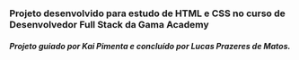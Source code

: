 ### Projeto desenvolvido para estudo de HTML e CSS no curso de Desenvolvedor Full Stack da Gama Academy

##### Projeto guiado por Kai Pimenta e concluído por Lucas Prazeres de Matos.
